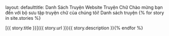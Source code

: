 
layout: defaulttitle: Danh Sách Truyện
Website Truyện Chữ
Chào mừng bạn đến với bộ sưu tập truyện chữ của chúng tôi!
Danh sách truyện
{% for story in site.stories %}

[{{ story.title }}]({{ story.url }}){{ story.description }}{% endfor %}
